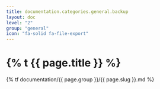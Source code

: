 ```yaml
---
title: documentation.categories.general.backup
layout: doc
level: "2"
group: "general"
icon: "fa-solid fa-file-export"
---
```


# {% t {{ page.title }} %}

{% tf documentation/{{ page.group }}/{{ page.slug }}.md %}

